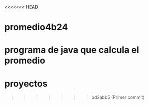 <<<<<<< HEAD
# promedio4b24
programa de java que calcula el promedio
=======
# proyectos
>>>>>>> bd2abb5 (Primer commit)
